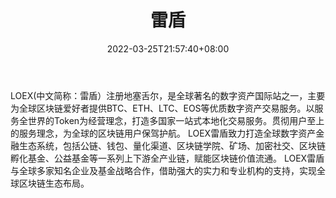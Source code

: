﻿---
weight: 
title: "雷盾"
description: "LOEX(中文简称：雷盾）注册地塞…"
date: 2022-03-25T21:57:40+08:00
lastmod: 2022-03-25T16:45:40+08:00
draft: false
authors: ["Metabd"]
featuredImage: "leidun.webp"
link: ""
tags: ["交易所","雷盾"]
categories: ["navigation"]
navigation: ["交易所"]
lightgallery: true
toc: true
pinned: false
recommend: false
recommend1: false
---
LOEX(中文简称：雷盾）注册地塞舌尔，是全球著名的数字资产国际站之一，主要为全球区块链爱好者提供BTC、ETH、LTC、EOS等优质数字资产交易服务。以服务全世界的Token为经营理念，打造多国家一站式本地化交易服务。贯彻用户至上的服务理念，为全球的区块链用户保驾护航。
LOEX雷盾致力打造全球数字资产金融生态系统，包括公链、钱包、量化渠道、区块链学院、矿场、加密社交、区块链孵化基金、公益基金等一系列上下游全产业链，赋能区块链价值流通。
LOEX雷盾与全球多家知名企业及基金战略合作，借助强大的实力和专业机构的支持，实现全球区块链生态布局。
